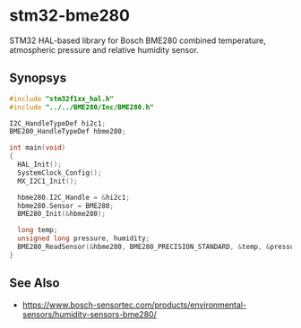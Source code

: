 # stm32-bme280

STM32 HAL-based library for Bosch BME280 combined temperature,
atmospheric pressure and relative humidity sensor.

## Synopsys

```C
#include "stm32f1xx_hal.h"
#include "../../BME280/Inc/BME280.h"

I2C_HandleTypeDef hi2c1;
BME280_HandleTypeDef hbme280;

int main(void)
{
  HAL_Init();
  SystemClock_Config();
  MX_I2C1_Init();

  hbme280.I2C_Handle = &hi2c1;
  hbme280.Sensor = BME280;
  BME280_Init(&hbme280);

  long temp;
  unsigned long pressure, humidity;
  BME280_ReadSensor(&hbme280, BME280_PRECISION_STANDARD, &temp, &pressure, &humidity);
}
```

## See Also

- https://www.bosch-sensortec.com/products/environmental-sensors/humidity-sensors-bme280/
